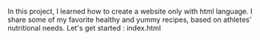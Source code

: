 In this project, I learned how to create a website only with html language. I share some of my favorite healthy and yummy recipes, based on athletes' nutritional needs.
Let's get started : index.html
